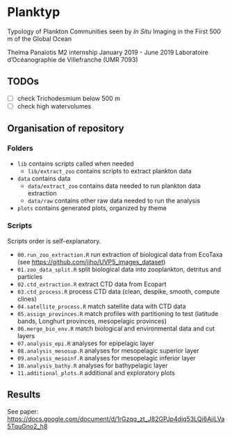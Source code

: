 # Planktyp

Typology of Plankton Communities seen by *In Situ* Imaging in the First 500 m of the Global Ocean

Thelma Panaïotis M2 internship
January 2019 - June 2019
Laboratoire d’Océanographie de Villefranche (UMR 7093)

## TODOs
- [ ] check Trichodesmium below 500 m
- [ ] check high watervolumes
 
## Organisation of repository
### Folders
- `lib` contains scripts called when needed
    - `lib/extract_zoo` contains scripts to extract plankton data
- `data` contains data
    - `data/extract_zoo` contains data needed to run plankton data extraction
    - `data/raw` contains other raw data needed to run the analysis
- `plots` contains generated plots, organized by theme

### Scripts
Scripts order is self-explanatory. 
- `00.run_zoo_extraction.R` run extraction of biological data from EcoTaxa (see https://github.com/jiho/UVP5_images_dataset)
- `01.zoo_data_split.R` split biological data into zooplankton, detritus and particles
- `02.ctd_extraction.R` extract CTD data from Ecopart 
- `03.ctd_process.R` process CTD data (clean, despike, smooth, compute clines)
- `04.satellite_process.R` match satellite data with CTD data
- `05.assign_provinces.R` match profiles with partitioning to test (latitude bands, Longhurt provinces, mesopelagic provinces)
- `06.merge_bio_env.R` match biological and environmental data and cut layers
- `07.analysis_epi.R` analyses for epipelagic layer
- `08.analysis_mesosup.R` analyses for mesopelagic superior layer
- `09.analysis_mesoinf.R` analyses for mesopelagic inferior layer
- `10.analysis_bathy.R` analyses for bathypelagic layer
- `11.additional_plots.R` additional and exploratory plots


## Results
See paper: https://docs.google.com/document/d/1rGzqq_zt_J82GPJp4djq53LQi6AjiLVa5TquGno2_h8
